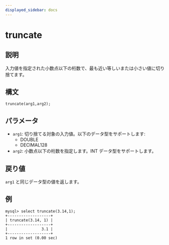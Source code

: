 ```yaml
---
displayed_sidebar: docs
---
```


# truncate

## 説明

入力値を指定された小数点以下の桁数で、最も近い等しいまたは小さい値に切り捨てます。

## 構文

```Shell
truncate(arg1,arg2);
```

## パラメータ

- `arg1`: 切り捨てる対象の入力値。以下のデータ型をサポートします:
  - DOUBLE
  - DECIMAL128
- `arg2`: 小数点以下の桁数を指定します。INT データ型をサポートします。

## 戻り値

`arg1` と同じデータ型の値を返します。

## 例

```Plain
mysql> select truncate(3.14,1);
+-------------------+
| truncate(3.14, 1) |
+-------------------+
|               3.1 |
+-------------------+
1 row in set (0.00 sec)
```